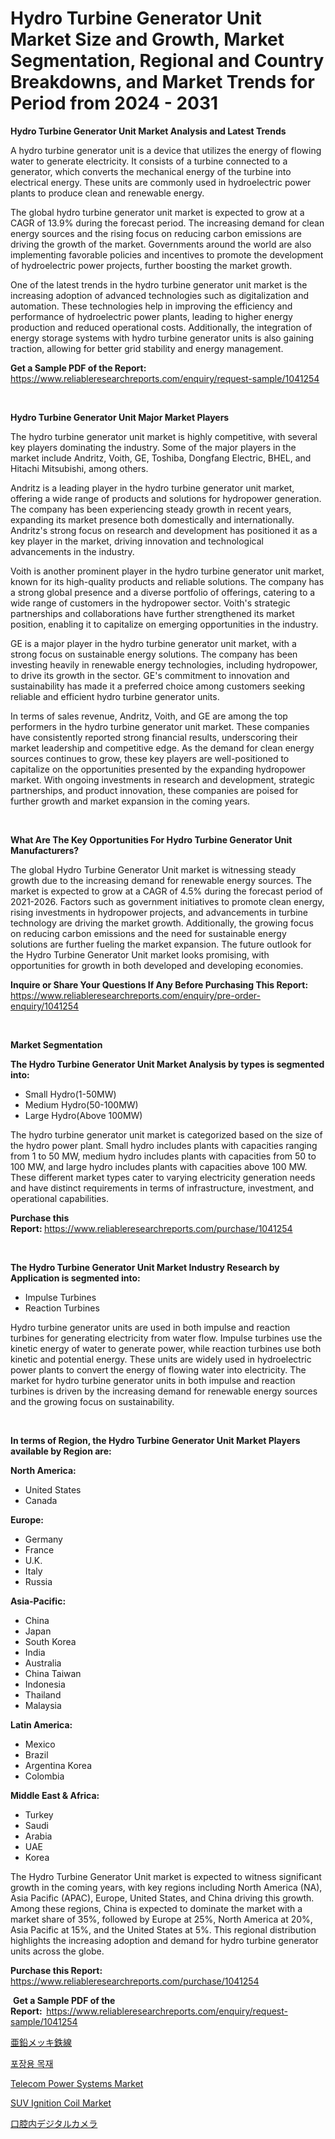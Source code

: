 <p><h1>Hydro Turbine Generator Unit Market Size and Growth, Market Segmentation, Regional and Country Breakdowns, and Market Trends for Period from 2024 -  2031</h1></p><p><strong>Hydro Turbine Generator Unit Market Analysis and Latest Trends</strong></p>
<p><p>A hydro turbine generator unit is a device that utilizes the energy of flowing water to generate electricity. It consists of a turbine connected to a generator, which converts the mechanical energy of the turbine into electrical energy. These units are commonly used in hydroelectric power plants to produce clean and renewable energy.</p><p>The global hydro turbine generator unit market is expected to grow at a CAGR of 13.9% during the forecast period. The increasing demand for clean energy sources and the rising focus on reducing carbon emissions are driving the growth of the market. Governments around the world are also implementing favorable policies and incentives to promote the development of hydroelectric power projects, further boosting the market growth.</p><p>One of the latest trends in the hydro turbine generator unit market is the increasing adoption of advanced technologies such as digitalization and automation. These technologies help in improving the efficiency and performance of hydroelectric power plants, leading to higher energy production and reduced operational costs. Additionally, the integration of energy storage systems with hydro turbine generator units is also gaining traction, allowing for better grid stability and energy management.</p></p>
<p><strong>Get a Sample PDF of the Report:&nbsp;</strong> <a href="https://www.reliableresearchreports.com/enquiry/request-sample/1041254">https://www.reliableresearchreports.com/enquiry/request-sample/1041254</a></p>
<p>&nbsp;</p>
<p><strong>Hydro Turbine Generator Unit Major Market Players</strong></p>
<p><p>The hydro turbine generator unit market is highly competitive, with several key players dominating the industry. Some of the major players in the market include Andritz, Voith, GE, Toshiba, Dongfang Electric, BHEL, and Hitachi Mitsubishi, among others.</p><p>Andritz is a leading player in the hydro turbine generator unit market, offering a wide range of products and solutions for hydropower generation. The company has been experiencing steady growth in recent years, expanding its market presence both domestically and internationally. Andritz's strong focus on research and development has positioned it as a key player in the market, driving innovation and technological advancements in the industry.</p><p>Voith is another prominent player in the hydro turbine generator unit market, known for its high-quality products and reliable solutions. The company has a strong global presence and a diverse portfolio of offerings, catering to a wide range of customers in the hydropower sector. Voith's strategic partnerships and collaborations have further strengthened its market position, enabling it to capitalize on emerging opportunities in the industry.</p><p>GE is a major player in the hydro turbine generator unit market, with a strong focus on sustainable energy solutions. The company has been investing heavily in renewable energy technologies, including hydropower, to drive its growth in the sector. GE's commitment to innovation and sustainability has made it a preferred choice among customers seeking reliable and efficient hydro turbine generator units.</p><p>In terms of sales revenue, Andritz, Voith, and GE are among the top performers in the hydro turbine generator unit market. These companies have consistently reported strong financial results, underscoring their market leadership and competitive edge. As the demand for clean energy sources continues to grow, these key players are well-positioned to capitalize on the opportunities presented by the expanding hydropower market. With ongoing investments in research and development, strategic partnerships, and product innovation, these companies are poised for further growth and market expansion in the coming years.</p></p>
<p>&nbsp;</p>
<p><strong>What Are The Key Opportunities For Hydro Turbine Generator Unit Manufacturers?</strong></p>
<p><p>The global Hydro Turbine Generator Unit market is witnessing steady growth due to the increasing demand for renewable energy sources. The market is expected to grow at a CAGR of 4.5% during the forecast period of 2021-2026. Factors such as government initiatives to promote clean energy, rising investments in hydropower projects, and advancements in turbine technology are driving the market growth. Additionally, the growing focus on reducing carbon emissions and the need for sustainable energy solutions are further fueling the market expansion. The future outlook for the Hydro Turbine Generator Unit market looks promising, with opportunities for growth in both developed and developing economies.</p></p>
<p><strong>Inquire or Share Your Questions If Any Before Purchasing This Report:</strong> <a href="https://www.reliableresearchreports.com/enquiry/pre-order-enquiry/1041254">https://www.reliableresearchreports.com/enquiry/pre-order-enquiry/1041254</a></p>
<p>&nbsp;</p>
<p><strong>Market Segmentation</strong></p>
<p><strong>The Hydro Turbine Generator Unit Market Analysis by types is segmented into:</strong></p>
<p><ul><li>Small Hydro(1-50MW)</li><li>Medium Hydro(50-100MW)</li><li>Large Hydro(Above 100MW)</li></ul></p>
<p><p>The hydro turbine generator unit market is categorized based on the size of the hydro power plant. Small hydro includes plants with capacities ranging from 1 to 50 MW, medium hydro includes plants with capacities from 50 to 100 MW, and large hydro includes plants with capacities above 100 MW. These different market types cater to varying electricity generation needs and have distinct requirements in terms of infrastructure, investment, and operational capabilities.</p></p>
<p><strong>Purchase this Report:&nbsp;</strong><a href="https://www.reliableresearchreports.com/purchase/1041254">https://www.reliableresearchreports.com/purchase/1041254</a></p>
<p>&nbsp;</p>
<p><strong>The Hydro Turbine Generator Unit Market Industry Research by Application is segmented into:</strong></p>
<p><ul><li>Impulse Turbines</li><li>Reaction Turbines</li></ul></p>
<p><p>Hydro turbine generator units are used in both impulse and reaction turbines for generating electricity from water flow. Impulse turbines use the kinetic energy of water to generate power, while reaction turbines use both kinetic and potential energy. These units are widely used in hydroelectric power plants to convert the energy of flowing water into electricity. The market for hydro turbine generator units in both impulse and reaction turbines is driven by the increasing demand for renewable energy sources and the growing focus on sustainability.</p></p>
<p>&nbsp;</p>
<p><strong>In terms of Region, the Hydro Turbine Generator Unit Market Players available by Region are:</strong></p>
<p>
    <p> <strong> North America: </strong>
        <ul>
            <li>United States</li>
            <li>Canada</li>
        </ul>
        </p> 
    <p> <strong> Europe: </strong>
        <ul>
            <li>Germany</li>
            <li>France</li>
            <li>U.K.</li>
            <li>Italy</li>
            <li>Russia</li>
        </ul>
        </p> 
    <p> <strong> Asia-Pacific: </strong>
        <ul>
            <li>China</li>
            <li>Japan</li>
            <li>South Korea</li>
            <li>India</li>
            <li>Australia</li>
            <li>China Taiwan</li>
            <li>Indonesia</li>
            <li>Thailand</li>
            <li>Malaysia</li>
        </ul>
        </p> 
    <p> <strong> Latin America: </strong>
        <ul>
            <li>Mexico</li>
            <li>Brazil</li>
            <li>Argentina Korea</li>
            <li>Colombia</li>
        </ul>
        </p> 
    <p> <strong> Middle East & Africa: </strong>
        <ul>
            <li>Turkey</li>
            <li>Saudi</li>
            <li>Arabia</li>
            <li>UAE</li>
            <li>Korea</li>
        </ul>
    </p>
    </p>
<p><p>The Hydro Turbine Generator Unit market is expected to witness significant growth in the coming years, with key regions including North America (NA), Asia Pacific (APAC), Europe, United States, and China driving this growth. Among these regions, China is expected to dominate the market with a market share of 35%, followed by Europe at 25%, North America at 20%, Asia Pacific at 15%, and the United States at 5%. This regional distribution highlights the increasing adoption and demand for hydro turbine generator units across the globe.</p></p>
<p><strong>Purchase this Report: </strong><a href="https://www.reliableresearchreports.com/purchase/1041254">https://www.reliableresearchreports.com/purchase/1041254</a></p>
<p>&nbsp;<strong>Get a Sample PDF of the Report:&nbsp;&nbsp;</strong><a href="https://www.reliableresearchreports.com/enquiry/request-sample/1041254">https://www.reliableresearchreports.com/enquiry/request-sample/1041254</a></p>
<p><strong></strong></p>
<p><p><a href="https://github.com/ksxzwxabcuynh011/Market-Research-Report-List-1/blob/main/306249216442.md">亜鉛メッキ鉄線</a></p><p><a href="https://github.com/CliftonFisher9067/Market-Research-Report-List-1/blob/main/549867715363.md">포장용 목재</a></p><p><a href="https://github.com/Glendatilghmankmgz0rbhwpy/Market-Research-Report-List-1/blob/main/telecom-power-systems-market.md">Telecom Power Systems Market</a></p><p><a href="https://issuu.com/reportprime-2/docs/suv-ignition-coil-market-size-2030.pptx">SUV Ignition Coil Market</a></p><p><a href="https://github.com/mcbeesbxa270/Market-Research-Report-List-1/blob/main/207871816443.md">口腔内デジタルカメラ</a></p></p>